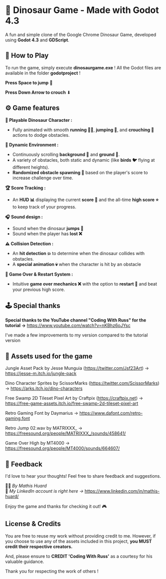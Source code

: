 # 🦖 Dinosaur Game - Made with Godot 4.3

A fun and simple clone of the Google Chrome Dinosaur Game, developed using **Godot 4.3** and **GDScript**. 

## 🚀 How to Play 
To run the game, simply execute **dinosaurgame.exe** ! 
All the Godot files are available in the folder **godotproject** !

**Press Space to jump** 🦘

**Press Down Arrow to crouch** ⬇

## ⚙️ Game features 
**🦕 Playable Dinosaur Character :**  
  - Fully animated with smooth **running 🏃‍♂️**, **jumping 🦘**, and **crouching 🛑** actions to dodge obstacles.  
  
**🌄 Dynamic Environment :**  
  - Continuously scrolling **background 🌅** and **ground 🌿**.
  - A variety of obstacles, both static and dynamic (like **birds 🐦** flying at different heights).
  - **Randomized obstacle spawning 🎲** based on the player's score to increase challenge over time. 

**🏆 Score Tracking :**  
  - An **HUD 📊** displaying the current **score 🔢** and the all-time **high score ⭐** to keep track of your progress.

**🎧 Sound design :** 
  - Sound when the dinosaur **jumps 🦘**
  - Sound when the player has **lost ❌**

**⚠️ Collision Detection :**  
  - An **hit detection 💥** to determine when the dinosaur collides with obstacles.
  - A **special animation 💀** when the character is hit by an obstacle

**🔄 Game Over & Restart System :**  

  - Intuitive **game over mechanics ❌** with the option to **restart 🔁** and beat your previous high score.

## 🕹️ Special thanks 
**Special thanks to the YouTube channel "Coding With Russ" for the tutorial ->** https://www.youtube.com/watch?v=nKBhz6oJYsc 

I've made a few improvements to my version compared to the tutorial version

## 📖 Assets used for the game 

Jungle Asset Pack by Jesse Munguia (https://twitter.com/Jsf23Art) -> https://jesse-m.itch.io/jungle-pack

Dino Character Sprites by ScissorMarks (https://twitter.com/ScissorMarks) -> https://arks.itch.io/dino-characters

Free Swamp 2D Tileset Pixel Art by Craftpix (https://craftpix.net) -> https://free-game-assets.itch.io/free-swamp-2d-tileset-pixel-art

Retro Gaming Font by Daymarius -> https://www.dafont.com/retro-gaming.font 

Retro Jump 02.wav by MATRIXXX_ -> https://freesound.org/people/MATRIXXX_/sounds/458641/ 

Game Over High by MT4000 -> https://freesound.org/people/MT4000/sounds/664607/

## 💬 Feedback  
I'd love to hear your thoughts! Feel free to share feedback and suggestions.  

👨‍💻 *By Mathis Huard*  
👤 *My LinkedIn account is right here ->* https://www.linkedin.com/in/mathis-huard/

Enjoy the game and thanks for checking it out! 🎮

## License & Credits

You are free to reuse my work without providing credit to me. However, if you choose to use any of the assets included in this project, **you MUST credit their respective creators.**  

And, please ensure to **CREDIT 'Coding With Russ'** as a courtesy for his valuable guidance.  

Thank you for respecting the work of others !
